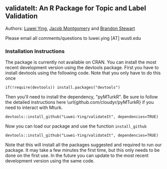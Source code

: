 ## validateIt: An R Package for Topic and Label Validation

Authors: [Luwei Ying](http://luweiying.org), [Jacob Montgomery](https://pages.wustl.edu/montgomery) and [Brandon Stewart](http://brandonstewart.org)

Please email all comments/questions to luwei.ying [AT] wustl.edu

### Installation Instructions
The package is currently not available on CRAN. You can install the most recent development version using the devtools package. First you have to install devtools using the following code.  Note that you only have to do this once

```  
if(!require(devtools)) install.packages("devtools")
```  

Then you'll need to install the dependency, "pyMTurkR". Be sure to follow the detailed instructions here \url{github.com/cloudyr/pyMTurkR} if you need to interact with Mturk. 
```
devtools::install_github("Luwei-Ying/validateIt", dependencies=TRUE)
```

Now you can load our package and use the function `install_github`

```
devtools::install_github("Luwei-Ying/validateIt", dependencies=TRUE)
```

Note that this will install all the packages suggested and required to run our package.  It may take a few minutes the first time, but this only needs to be done on the first use.  In the future you can update to the most recent development version using the same code. 
